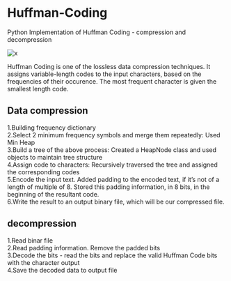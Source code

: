# Huffman-Coding
Python Implementation of Huffman Coding - compression and decompression

![x](https://user-images.githubusercontent.com/71879662/110761449-c1d9e800-8275-11eb-9197-07bd493ade9d.png)

Huffman Coding is one of the lossless data compression techniques. It assigns variable-length codes to the input characters, based on the frequencies of their occurence. The most frequent character is given the smallest length code.

## Data compression 

1.Building frequency dictionary<br/>
2.Select 2 minimum frequency symbols and merge them repeatedly: Used Min Heap<br/>
3.Build a tree of the above process: Created a HeapNode class and used objects to maintain tree structure<br/>
4.Assign code to characters: Recursively traversed the tree and assigned the corresponding codes<br/>
5.Encode the input text. Added padding to the encoded text, if it’s not of a length of multiple of 8. Stored this padding information, in 8 bits, in the beginning of the resultant code.<br/>
6.Write the result to an output binary file, which will be our compressed file.<br/>

## decompression
1.Read binar file<br/>
2.Read padding information. Remove the padded bits<br/>
3.Decode the bits - read the bits and replace the valid Huffman Code bits with the character output<br/>
4.Save the decoded data to output file<br/>

